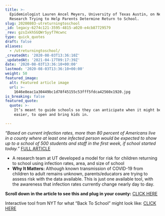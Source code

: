 ```yaml
---
title: >-
  Epidemiologist Lauren Ancel Meyers, University of Texas Austin, on New
  Research Trying to Help Parents Determine Return to School.
slug: 20200803-utreturningtoschool
_id: legacy-6274c121-3595-4815-a020-e4cb87729579
_rev: gzsIxkhSGQWrSyyf7Hcwnc
type: quick_quotes
draft: false
aliases:
  - /utreturningtoschool/
_createdAt: '2020-08-03T13:36:10Z'
_updatedAt: '2021-04-17T09:17:39Z'
date: '2020-08-03T13:36:10+00:00'
lastmod: '2020-08-03T13:36:10+00:00'
weight: 50
featured_image:
  alt: Featured article image
  url: >-
    1646e8eac1a30449bc1d78f45155c53fff5fdca42560x1920.jpg
is_breaking: false
featured_quote:
  quote: >-
    It’s meant to guide schools so they can anticipate when it might be safe, or
    easier, to open and bring kids in.

---
```

_“Based on current infection rates, more than 80 percent of Americans live in a county where at least one infected person would be expected to show up to a school of 500 students and staff in the first week, if school started today.”_ [FULL ARTICLE](https://www.nytimes.com/interactive/2020/07/31/us/coronavirus-school-reopening-risk.html)

* A research team at UT developed a model for risk for children returning to school using infection rates, area, and size of school
* **Why It Matters:** Although known transmission of COVID-19 from children to adult remains unknown, parents/educators are trying to assess risk with the data available. This is just one available tool, with the awareness that infection rates currently change nearly day to day.

**Scroll down in the article to see this and plug in your county:** [CLICK HERE](https://www.nytimes.com/interactive/2020/07/31/us/coronavirus-school-reopening-risk.html)



Interactive tool from NYT for what “Back To School” might look like: [CLICK HERE](https://www.nytimes.com/interactive/2020/07/29/us/schools-reopening-coronavirus.html)